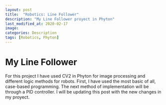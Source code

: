 ```yaml
---
layout: post
title:  "Robotics: Line Follower"
description: "My Line Follower proyect in Phyton"
last_modified_at: 2020-02-17
image:
categories: Description
tags: [Robotics, Phyton]
---
```

# My Line Follower

For this project I have used CV2 in Phyton for image processing and different logic methods for robots. First, I have used the most basic of all, case-based programming. The next method of implementation will be through a PID controller. I will be updating this post with the new changes in my proyect.
